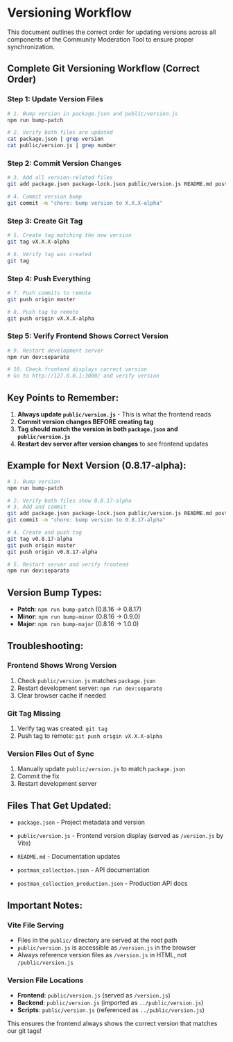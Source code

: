 # Versioning Workflow

This document outlines the correct order for updating versions across all components of the Community Moderation Tool to ensure proper synchronization.

## **Complete Git Versioning Workflow (Correct Order)**

### **Step 1: Update Version Files**
```bash
# 1. Bump version in package.json and public/version.js
npm run bump-patch

# 2. Verify both files are updated
cat package.json | grep version
cat public/version.js | grep number
```

### **Step 2: Commit Version Changes**
```bash
# 3. Add all version-related files
git add package.json package-lock.json public/version.js README.md postman_collection.json postman_collection_production.json

# 4. Commit version bump
git commit -m "chore: bump version to X.X.X-alpha"
```

### **Step 3: Create Git Tag**
```bash
# 5. Create tag matching the new version
git tag vX.X.X-alpha

# 6. Verify tag was created
git tag
```

### **Step 4: Push Everything**
```bash
# 7. Push commits to remote
git push origin master

# 8. Push tag to remote
git push origin vX.X.X-alpha
```

### **Step 5: Verify Frontend Shows Correct Version**
```bash
# 9. Restart development server
npm run dev:separate

# 10. Check frontend displays correct version
# Go to http://127.0.0.1:3000/ and verify version
```

## **Key Points to Remember:**

1. **Always update `public/version.js`** - This is what the frontend reads
2. **Commit version changes BEFORE creating tag**
3. **Tag should match the version in both `package.json` and `public/version.js`**
4. **Restart dev server after version changes** to see frontend updates

## **Example for Next Version (0.8.17-alpha):**

```bash
# 1. Bump version
npm run bump-patch

# 2. Verify both files show 0.8.17-alpha
# 3. Add and commit
git add package.json package-lock.json public/version.js README.md postman_collection.json postman_collection_production.json
git commit -m "chore: bump version to 0.8.17-alpha"

# 4. Create and push tag
git tag v0.8.17-alpha
git push origin master
git push origin v0.8.17-alpha

# 5. Restart server and verify frontend
npm run dev:separate
```

## **Version Bump Types:**

- **Patch**: `npm run bump-patch` (0.8.16 → 0.8.17)
- **Minor**: `npm run bump-minor` (0.8.16 → 0.9.0)  
- **Major**: `npm run bump-major` (0.8.16 → 1.0.0)

## **Troubleshooting:**

### **Frontend Shows Wrong Version**
1. Check `public/version.js` matches `package.json`
2. Restart development server: `npm run dev:separate`
3. Clear browser cache if needed

### **Git Tag Missing**
1. Verify tag was created: `git tag`
2. Push tag to remote: `git push origin vX.X.X-alpha`

### **Version Files Out of Sync**
1. Manually update `public/version.js` to match `package.json`
2. Commit the fix
3. Restart development server

## **Files That Get Updated:**

- `package.json` - Project metadata and version
- `public/version.js` - Frontend version display (served as `/version.js` by Vite)

- `README.md` - Documentation updates
- `postman_collection.json` - API documentation
- `postman_collection_production.json` - Production API docs

## **Important Notes:**

### **Vite File Serving**
- Files in the `public/` directory are served at the root path
- `public/version.js` is accessible as `/version.js` in the browser
- Always reference version files as `/version.js` in HTML, not `/public/version.js`

### **Version File Locations**
- **Frontend**: `public/version.js` (served as `/version.js`)
- **Backend**: `public/version.js` (imported as `../public/version.js`)
- **Scripts**: `public/version.js` (referenced as `../public/version.js`)

This ensures the frontend always shows the correct version that matches our git tags! 